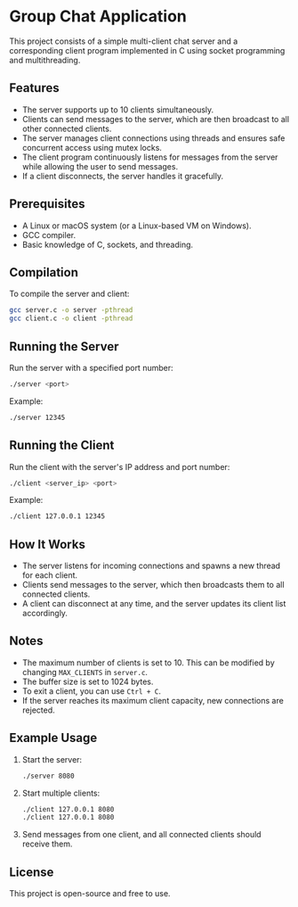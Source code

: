 # Group Chat Application

This project consists of a simple multi-client chat server and a corresponding client program implemented in C using socket programming and multithreading.

## Features
- The server supports up to 10 clients simultaneously.
- Clients can send messages to the server, which are then broadcast to all other connected clients.
- The server manages client connections using threads and ensures safe concurrent access using mutex locks.
- The client program continuously listens for messages from the server while allowing the user to send messages.
- If a client disconnects, the server handles it gracefully.

## Prerequisites
- A Linux or macOS system (or a Linux-based VM on Windows).
- GCC compiler.
- Basic knowledge of C, sockets, and threading.

## Compilation
To compile the server and client:
```bash
gcc server.c -o server -pthread
gcc client.c -o client -pthread
```

## Running the Server
Run the server with a specified port number:
```bash
./server <port>
```
Example:
```bash
./server 12345
```

## Running the Client
Run the client with the server's IP address and port number:
```bash
./client <server_ip> <port>
```
Example:
```bash
./client 127.0.0.1 12345
```

## How It Works
- The server listens for incoming connections and spawns a new thread for each client.
- Clients send messages to the server, which then broadcasts them to all connected clients.
- A client can disconnect at any time, and the server updates its client list accordingly.

## Notes
- The maximum number of clients is set to 10. This can be modified by changing `MAX_CLIENTS` in `server.c`.
- The buffer size is set to 1024 bytes.
- To exit a client, you can use `Ctrl + C`.
- If the server reaches its maximum client capacity, new connections are rejected.

## Example Usage
1. Start the server:
   ```bash
   ./server 8080
   ```
2. Start multiple clients:
   ```bash
   ./client 127.0.0.1 8080
   ./client 127.0.0.1 8080
   ```
3. Send messages from one client, and all connected clients should receive them.

## License
This project is open-source and free to use.

